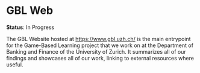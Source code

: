 # GBL Web
**Status**: In Progress

The GBL Website hosted at https://www.gbl.uzh.ch/ is the main entrypoint for the Game-Based Learning project that we work on at the Department of Banking and Finance of the University of Zurich. It summarizes all of our findings and showcases all of our work, linking to external resources where useful.